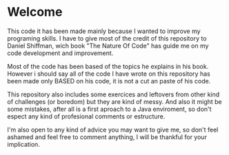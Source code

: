 # Welcome

This code it has been made mainly because I wanted to improve my  programing skills. I have to give most of the credit of this repository to Daniel Shiffman, wich book "The Nature Of Code" has guide me on my code development and improvement. 

Most of the code has been based of the topics he explains in his book. However i should say all of the code I have wrote on this repository has been made only BASED on his code, it is not a cut an paste of his code.

This repository also includes some exercices and leftovers from other kind of challenges (or boredom) but they are kind of messy. And also it might be some mistakes, after all is a first aproach to a Java enviroment, so don't espect any kind of profesional comments or estructure.

I'm also open to any kind of advice you may want to give me, so don't feel ashamed and feel free to comment anything, I will be thankful for your implication.
